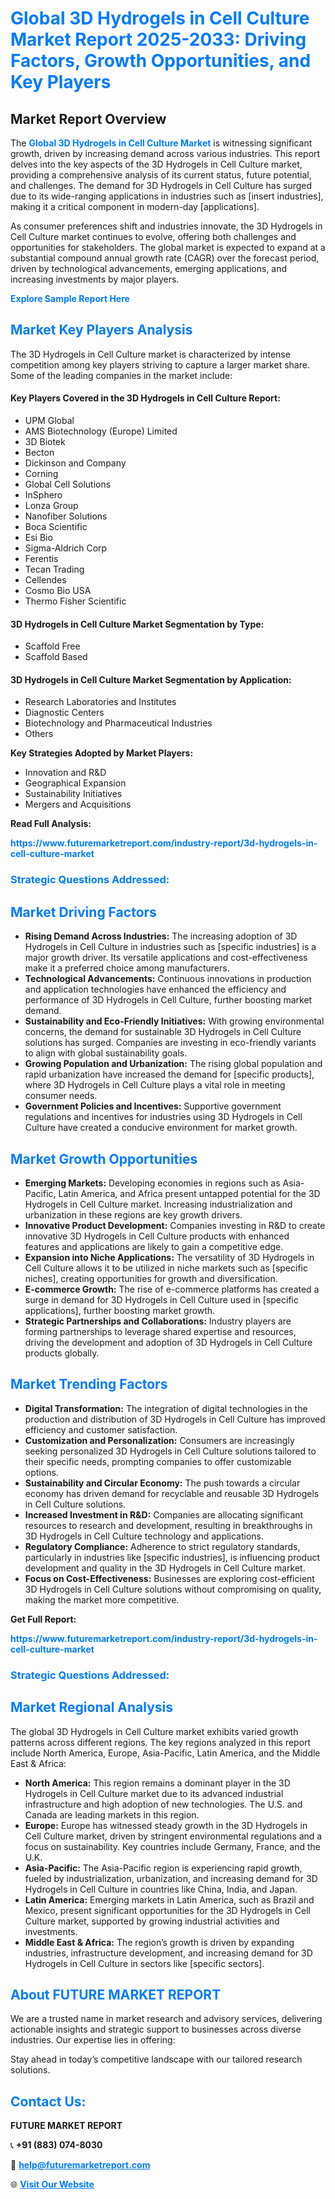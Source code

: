 <h1 style="color: #007BFF;">Global 3D Hydrogels in Cell Culture Market Report 2025-2033: Driving Factors, Growth Opportunities, and Key Players</h1>

<section id="overview">
<h2>Market Report Overview</h2>
<p>The <a href="https://www.futuremarketreport.com/industry-report/3d-hydrogels-in-cell-culture-market" style="color: #007BFF; text-decoration: none;"><strong>Global 3D Hydrogels in Cell Culture Market</strong></a> is witnessing significant growth, driven by increasing demand across various industries. This report delves into the key aspects of the 3D Hydrogels in Cell Culture market, providing a comprehensive analysis of its current status, future potential, and challenges. The demand for 3D Hydrogels in Cell Culture has surged due to its wide-ranging applications in industries such as [insert industries], making it a critical component in modern-day [applications].</p>
<p>As consumer preferences shift and industries innovate, the 3D Hydrogels in Cell Culture market continues to evolve, offering both challenges and opportunities for stakeholders. The global market is expected to expand at a substantial compound annual growth rate (CAGR) over the forecast period, driven by technological advancements, emerging applications, and increasing investments by major players.</p>
</section>

<section id="overview">
<p><a href="https://www.futuremarketreport.com/request-sample/reportId=64209" style="color: #007BFF; text-decoration: none;"><strong>Explore Sample Report Here</strong></a></p>
</section>

<section id="key-players">
<h2 style="color: #007BFF;">Market Key Players Analysis</h2>
<p>The 3D Hydrogels in Cell Culture market is characterized by intense competition among key players striving to capture a larger market share. Some of the leading companies in the market include:</p>
<h4>Key Players Covered in the 3D Hydrogels in Cell Culture Report:</h4>
<ul><li>UPM Global</li><li>AMS Biotechnology (Europe) Limited</li><li>3D Biotek</li><li>Becton</li><li>Dickinson and Company</li><li>Corning</li><li>Global Cell Solutions</li><li>InSphero</li><li>Lonza Group</li><li>Nanofiber Solutions</li><li>Boca Scientific</li><li>Esi Bio</li><li>Sigma-Aldrich Corp</li><li>Ferentis</li><li>Tecan Trading</li><li>Cellendes</li><li>Cosmo Bio USA</li><li>Thermo Fisher Scientific</li></ul>
<h4>3D Hydrogels in Cell Culture Market Segmentation by Type:</h4>
<ul><li>Scaffold Free</li><li>Scaffold Based</li></ul>

<h4>3D Hydrogels in Cell Culture Market Segmentation by Application:</h4>
<ul><li>Research Laboratories and Institutes</li><li>Diagnostic Centers</li><li>Biotechnology and Pharmaceutical Industries</li><li>Others</li></ul>
<p><strong>Key Strategies Adopted by Market Players:</strong></p>
<ul>
<li>Innovation and R&D</li>
<li>Geographical Expansion</li>
<li>Sustainability Initiatives</li>
<li>Mergers and Acquisitions</li>
</ul>
</section>

<section>
<p><strong>Read Full Analysis: </strong></p><a href="https://www.futuremarketreport.com/industry-report/3d-hydrogels-in-cell-culture-market" style="color: #007BFF; text-decoration: none;"><strong>https://www.futuremarketreport.com/industry-report/3d-hydrogels-in-cell-culture-market</strong></a>
<h3 style="color: #007BFF;">Strategic Questions Addressed:</h3>
</section>

<section id="driving-factors">
<h2 style="color: #007BFF;">Market Driving Factors</h2>
<ul>
<li><strong>Rising Demand Across Industries:</strong> The increasing adoption of 3D Hydrogels in Cell Culture in industries such as [specific industries] is a major growth driver. Its versatile applications and cost-effectiveness make it a preferred choice among manufacturers.</li>
<li><strong>Technological Advancements:</strong> Continuous innovations in production and application technologies have enhanced the efficiency and performance of 3D Hydrogels in Cell Culture, further boosting market demand.</li>
<li><strong>Sustainability and Eco-Friendly Initiatives:</strong> With growing environmental concerns, the demand for sustainable 3D Hydrogels in Cell Culture solutions has surged. Companies are investing in eco-friendly variants to align with global sustainability goals.</li>
<li><strong>Growing Population and Urbanization:</strong> The rising global population and rapid urbanization have increased the demand for [specific products], where 3D Hydrogels in Cell Culture plays a vital role in meeting consumer needs.</li>
<li><strong>Government Policies and Incentives:</strong> Supportive government regulations and incentives for industries using 3D Hydrogels in Cell Culture have created a conducive environment for market growth.</li>
</ul>
</section>

<section id="growth-opportunities">
<h2 style="color: #007BFF;">Market Growth Opportunities</h2>
<ul>
<li><strong>Emerging Markets:</strong> Developing economies in regions such as Asia-Pacific, Latin America, and Africa present untapped potential for the 3D Hydrogels in Cell Culture market. Increasing industrialization and urbanization in these regions are key growth drivers.</li>
<li><strong>Innovative Product Development:</strong> Companies investing in R&D to create innovative 3D Hydrogels in Cell Culture products with enhanced features and applications are likely to gain a competitive edge.</li>
<li><strong>Expansion into Niche Applications:</strong> The versatility of 3D Hydrogels in Cell Culture allows it to be utilized in niche markets such as [specific niches], creating opportunities for growth and diversification.</li>
<li><strong>E-commerce Growth:</strong> The rise of e-commerce platforms has created a surge in demand for 3D Hydrogels in Cell Culture used in [specific applications], further boosting market growth.</li>
<li><strong>Strategic Partnerships and Collaborations:</strong> Industry players are forming partnerships to leverage shared expertise and resources, driving the development and adoption of 3D Hydrogels in Cell Culture products globally.</li>
</ul>
</section>

<section id="trending-factors">
<h2 style="color: #007BFF;">Market Trending Factors</h2>
<ul>
<li><strong>Digital Transformation:</strong> The integration of digital technologies in the production and distribution of 3D Hydrogels in Cell Culture has improved efficiency and customer satisfaction.</li>
<li><strong>Customization and Personalization:</strong> Consumers are increasingly seeking personalized 3D Hydrogels in Cell Culture solutions tailored to their specific needs, prompting companies to offer customizable options.</li>
<li><strong>Sustainability and Circular Economy:</strong> The push towards a circular economy has driven demand for recyclable and reusable 3D Hydrogels in Cell Culture solutions.</li>
<li><strong>Increased Investment in R&D:</strong> Companies are allocating significant resources to research and development, resulting in breakthroughs in 3D Hydrogels in Cell Culture technology and applications.</li>
<li><strong>Regulatory Compliance:</strong> Adherence to strict regulatory standards, particularly in industries like [specific industries], is influencing product development and quality in the 3D Hydrogels in Cell Culture market.</li>
<li><strong>Focus on Cost-Effectiveness:</strong> Businesses are exploring cost-efficient 3D Hydrogels in Cell Culture solutions without compromising on quality, making the market more competitive.</li>
</ul>
</section>

<section>
<p><strong>Get Full Report: </strong></p><a href="https://www.futuremarketreport.com/industry-report/3d-hydrogels-in-cell-culture-market" style="color: #007BFF; text-decoration: none;"><strong>https://www.futuremarketreport.com/industry-report/3d-hydrogels-in-cell-culture-market</strong></a>
<h3 style="color: #007BFF;">Strategic Questions Addressed:</h3>
</section>


<section id="regional-analysis">
<h2 style="color: #007BFF;">Market Regional Analysis</h2>
<p>The global 3D Hydrogels in Cell Culture market exhibits varied growth patterns across different regions. The key regions analyzed in this report include North America, Europe, Asia-Pacific, Latin America, and the Middle East & Africa:</p>
<ul>
<li><strong>North America:</strong> This region remains a dominant player in the 3D Hydrogels in Cell Culture market due to its advanced industrial infrastructure and high adoption of new technologies. The U.S. and Canada are leading markets in this region.</li>
<li><strong>Europe:</strong> Europe has witnessed steady growth in the 3D Hydrogels in Cell Culture market, driven by stringent environmental regulations and a focus on sustainability. Key countries include Germany, France, and the U.K.</li>
<li><strong>Asia-Pacific:</strong> The Asia-Pacific region is experiencing rapid growth, fueled by industrialization, urbanization, and increasing demand for 3D Hydrogels in Cell Culture in countries like China, India, and Japan.</li>
<li><strong>Latin America:</strong> Emerging markets in Latin America, such as Brazil and Mexico, present significant opportunities for the 3D Hydrogels in Cell Culture market, supported by growing industrial activities and investments.</li>
<li><strong>Middle East & Africa:</strong> The region’s growth is driven by expanding industries, infrastructure development, and increasing demand for 3D Hydrogels in Cell Culture in sectors like [specific sectors].</li>
</ul>
</section>

<footer>
<h2 style="color: #007BFF;">About FUTURE MARKET REPORT</h2>
<p>We are a trusted name in market research and advisory services, delivering actionable insights and strategic support to businesses across diverse industries. Our expertise lies in offering:</p>

<p>Stay ahead in today’s competitive landscape with our tailored research solutions.</p>

<h2 style="color: #007BFF;">Contact Us:</h2>
<p><strong>FUTURE MARKET REPORT</strong></p>
<p>📞 <strong>+91 (883) 074-8030</strong></p>
<p>📧 <strong><a href="mailto:help@futuremarketreport.com" style="color: #007BFF;">help@futuremarketreport.com</a></strong></p>
<p>🌐 <strong><a href="https://www.futuremarketreport.com/" style="color: #007BFF;">Visit Our Website</a></strong></p>
</footer>